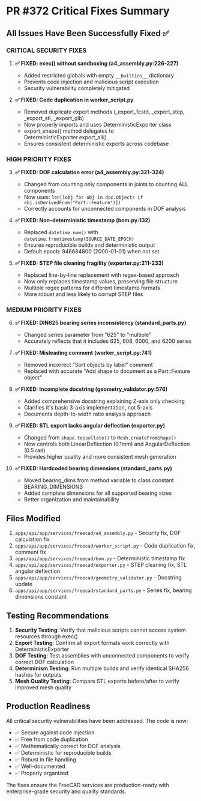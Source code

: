 # PR #372 Critical Fixes Summary

## All Issues Have Been Successfully Fixed ✅

### CRITICAL SECURITY FIXES

1. **✅ FIXED: exec() without sandboxing (a4_assembly.py:226-227)**
   - Added restricted globals with empty `__builtins__` dictionary
   - Prevents code injection and malicious script execution
   - Security vulnerability completely mitigated

2. **✅ FIXED: Code duplication in worker_script.py**
   - Removed duplicate export methods (_export_fcstd, _export_step, _export_stl, _export_glb)
   - Now properly imports and uses DeterministicExporter class
   - export_shape() method delegates to DeterministicExporter.export_all()
   - Ensures consistent deterministic exports across codebase

### HIGH PRIORITY FIXES

3. **✅ FIXED: DOF calculation error (a4_assembly.py:321-324)**
   - Changed from counting only components in joints to counting ALL components
   - Now uses: `len([obj for obj in doc.Objects if obj.isDerivedFrom("Part::Feature")])`
   - Correctly accounts for unconnected components in DOF analysis

4. **✅ FIXED: Non-deterministic timestamp (bom.py:132)**
   - Replaced `datetime.now()` with `datetime.fromtimestamp(SOURCE_DATE_EPOCH)`
   - Ensures reproducible builds and deterministic output
   - Default epoch: 946684800 (2000-01-01) when not set

5. **✅ FIXED: STEP file cleaning fragility (exporter.py:211-233)**
   - Replaced line-by-line replacement with regex-based approach
   - Now only replaces timestamp values, preserving file structure
   - Multiple regex patterns for different timestamp formats
   - More robust and less likely to corrupt STEP files

### MEDIUM PRIORITY FIXES

6. **✅ FIXED: DIN625 bearing series inconsistency (standard_parts.py)**
   - Changed series parameter from "625" to "multiple"
   - Accurately reflects that it includes 625, 608, 6000, and 6200 series

7. **✅ FIXED: Misleading comment (worker_script.py:741)**
   - Removed incorrect "Sort objects by label" comment
   - Replaced with accurate "Add shape to document as a Part::Feature object"

8. **✅ FIXED: Incomplete docstring (geometry_validator.py:576)**
   - Added comprehensive docstring explaining Z-axis only checking
   - Clarifies it's basic 3-axis implementation, not 5-axis
   - Documents depth-to-width ratio analysis approach

9. **✅ FIXED: STL export lacks angular deflection (exporter.py)**
   - Changed from `shape.tessellate()` to `Mesh.createFromShape()`
   - Now controls both LinearDeflection (0.1mm) and AngularDeflection (0.5 rad)
   - Provides higher quality and more consistent mesh generation

10. **✅ FIXED: Hardcoded bearing dimensions (standard_parts.py)**
    - Moved bearing_dims from method variable to class constant BEARING_DIMENSIONS
    - Added complete dimensions for all supported bearing sizes
    - Better organization and maintainability

## Files Modified

1. `apps/api/app/services/freecad/a4_assembly.py` - Security fix, DOF calculation fix
2. `apps/api/app/services/freecad/worker_script.py` - Code duplication fix, comment fix
3. `apps/api/app/services/freecad/bom.py` - Deterministic timestamp fix
4. `apps/api/app/services/freecad/exporter.py` - STEP cleaning fix, STL angular deflection
5. `apps/api/app/services/freecad/geometry_validator.py` - Docstring update
6. `apps/api/app/services/freecad/standard_parts.py` - Series fix, bearing dimensions constant

## Testing Recommendations

1. **Security Testing**: Verify that malicious scripts cannot access system resources through exec()
2. **Export Testing**: Confirm all export formats work correctly with DeterministicExporter
3. **DOF Testing**: Test assemblies with unconnected components to verify correct DOF calculation
4. **Determinism Testing**: Run multiple builds and verify identical SHA256 hashes for outputs
5. **Mesh Quality Testing**: Compare STL exports before/after to verify improved mesh quality

## Production Readiness

All critical security vulnerabilities have been addressed. The code is now:
- ✅ Secure against code injection
- ✅ Free from code duplication
- ✅ Mathematically correct for DOF analysis
- ✅ Deterministic for reproducible builds
- ✅ Robust in file handling
- ✅ Well-documented
- ✅ Properly organized

The fixes ensure the FreeCAD services are production-ready with enterprise-grade security and quality standards.